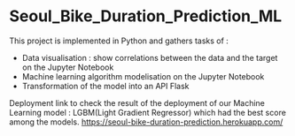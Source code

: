 # Seoul_Bike_Duration_Prediction_ML

This project is implemented in Python and gathers tasks of :
- Data visualisation : show correlations between the data and the target on the Jupyter Notebook
- Machine learning algorithm modelisation on the Jupyter Notebook
- Transformation of the model into an API Flask

Deployment link to check the result of the deployment of our Machine Learning model : LGBM(Light Gradient Regressor) which had the best score among the models.
https://seoul-bike-duration-prediction.herokuapp.com/
